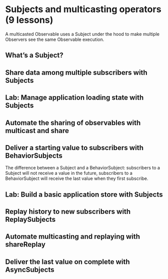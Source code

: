 # Subjects and multicasting operators (9 lessons)
A multicasted Observable uses a Subject under the hood to make multiple Observers see the same Observable execution.

##  What’s a Subject?

 
##  Share data among multiple subscribers with Subjects

 
##  Lab: Manage application loading state with Subjects

 
##  Automate the sharing of observables with multicast and share
 

##  Deliver a starting value to subscribers with BehaviorSubjects
The difference between a Subject and a BehaviorSubject:
subscribers to a Subject will not receive a value in the future, subscribers to a BehaviorSubject will receive the last value when they first subscribe.
   
##  Lab: Build a basic application store with Subjects

 

##  Replay history to new subscribers with ReplaySubjects

 

##  Automate multicasting and replaying with shareReplay

 

##  Deliver the last value on complete with AsyncSubjects
